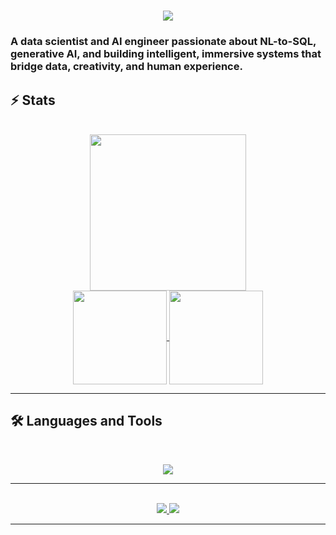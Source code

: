 
<h1 align="center">
    <img src="https://readme-typing-svg.herokuapp.com/?font=Inter&size=48&center=true&vCenter=true&width=500&height=70&color=4493F8&duration=4000&lines=Hi+There!+👋;+I'm+Gustave!;" />
</h1>



### A data scientist and AI engineer passionate about NL-to-SQL, generative AI, and building intelligent, immersive systems that bridge data, creativity, and human experience.

## ⚡️ Stats

<br>
<div align="center">
  <a>
    <img height=250  width=250 align="center" src="images/cyborg_nobg.gif" />
  </a>
  <br>
  <a href="https://github.com/gvern/github-readme-stats">
    <img height=150 align="center" src="https://github-readme-stats.vercel.app/api?username=gvern&show_icons=true&theme=chartreuse-dark&rank_icon=github" />
  </a>
  <a href="https://github.com/n-pizzetta/convoychat">
    <img height=150 align="center" src="https://github-readme-stats.vercel.app/api/top-langs?username=gvern&layout=compact&langs_count=8&card_width=200&hide_progress=true&theme=chartreuse-dark" />
  </a>
</div>

<hr>

## 🛠️ Languages and Tools

<br>

<p align="center">
  <img src="https://skillicons.dev/icons?i=py,r,js,ts,sql,fastapi,flask,django,nodejs,express,react,nextjs,vue,angular,tailwind,threejs,svelte,streamlit,docker,kubernetes,git,github,gitlab,terraform,gcp,aws,azure,postgres,mysql,sqlite,latex,markdown,vscode,pycharm,notion,obsidian,figma,postman,ubuntu,linux" />
</p>

<hr>

<br>

<div align="center">
  <a href="vernaygustave@gmail.com">
    <img src="https://img.shields.io/badge/Gmail-333333?style=for-the-badge&logo=gmail&logoColor=red" />
  </a>
  <a href="https://linkedin.com/in/gustave-vernay" target="_blank">
    <img src="https://img.shields.io/badge/LinkedIn-0077B5?style=for-the-badge&logo=linkedin&logoColor=white" target="_blank" />
  </a>
</div>


<hr>
